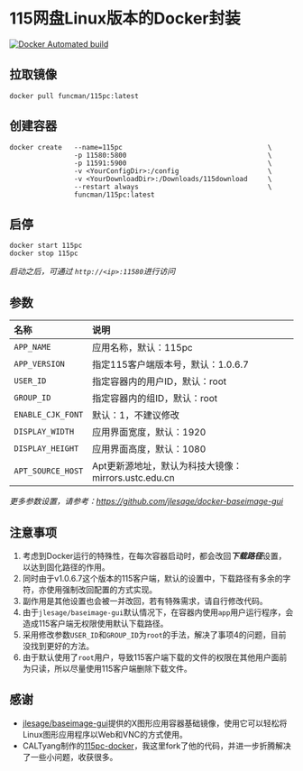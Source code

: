 # 115网盘Linux版本的Docker封装
[![Docker Automated build](https://img.shields.io/docker/automated/jlesage/baseimage-gui.svg)](https://hub.docker.com/r/funcman/115pc/)

## 拉取镜像

```shell
docker pull funcman/115pc:latest
```


## 创建容器

```shell
docker create   --name=115pc                                    \
                -p 11580:5800                                   \
                -p 11591:5900                                   \
                -v <YourConfigDir>:/config                      \
                -v <YourDownloadDir>:/Downloads/115download     \
                --restart always                                \
                funcman/115pc:latest
```


## 启停

```shell
docker start 115pc
docker stop 115pc
```

*启动之后，可通过 `http://<ip>:11580`进行访问*


## 参数

|名称               |说明                                                   |
|:-                 |:-                                                     |
|`APP_NAME`         |应用名称，默认：115pc                                  |
|`APP_VERSION`      |指定115客户端版本号，默认：1.0.6.7                     |
|`USER_ID`          |指定容器内的用户ID，默认：root                         |
|`GROUP_ID`         |指定容器内的组ID，默认：root                           |
|`ENABLE_CJK_FONT`  |默认：1，不建议修改                                    |
|`DISPLAY_WIDTH`    |应用界面宽度，默认：1920                               |
|`DISPLAY_HEIGHT`   |应用界面高度，默认：1080                               |
|`APT_SOURCE_HOST`  |Apt更新源地址，默认为科技大镜像：mirrors.ustc.edu.cn   |

*更多参数设置，请参考：<https://github.com/jlesage/docker-baseimage-gui>*


## 注意事项

1. 考虑到Docker运行的特殊性，在每次容器启动时，都会改回***下载路径***设置，以达到固化路径的作用。
2. 同时由于v1.0.6.7这个版本的115客户端，默认的设置中，下载路径有多余的字符，亦使用强制改回配置的方式实现。
3. 副作用是其他设置也会被一并改回，若有特殊需求，请自行修改代码。
4. 由于`jlesage/baseimage-gui`默认情况下，在容器内使用`app`用户运行程序，会造成115客户端无权限使用默认下载路径。
5. 采用修改参数`USER_ID`和`GROUP_ID`为`root`的手法，解决了事项4的问题，目前没找到更好的方法。
6. 由于默认使用了`root`用户，导致115客户端下载的文件的权限在其他用户面前为只读，所以尽量使用115客户端删除下载文件。


## 感谢

* [jlesage/baseimage-gui](https://hub.docker.com/r/jlesage/baseimage-gui)提供的X图形应用容器基础镜像，使用它可以轻松将Linux图形应用程序以Web和VNC的方式使用。
* CALTyang制作的[115pc-docker](https://github.com/CALTyang/115pc-docker)，我这里fork了他的代码，并进一步折腾解决了一些小问题，收获很多。